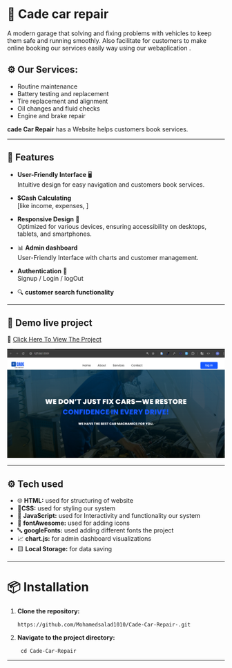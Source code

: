 # 🚙 **Cade car repair**
 A modern garage that solving and fixing problems with vehicles to keep them safe and running smoothly. 
Also facilitate for customers to make online  booking our services easily way using our webaplication .

## ⚙️ Our Services:

- Routine maintenance
- Battery testing and replacement
- Tire replacement and alignment
- Oil changes and fluid checks
- Engine and brake repair

**cade Car Repair** has a Website helps customers book services.

---


## 🌟 Features

- **User-Friendly Interface**  🖥️  
Intuitive design for easy navigation and customers book services.
- 💲**Cash Calculating**   
[like income, expenses, ] 
-  **Responsive Design** 📱   
   Optimized for various devices, ensuring accessibility on desktops, tablets, and smartphones.
- 📊 **Admin dashboard**   
 User-Friendly Interface with charts and customer  management.

- **Authentication** 🔐  
Signup / Login / logOut
- 🔍 **customer  search functionality**


---

## 🚀 Demo live project
🔗 [Click Here To View The Project](https://cade-car-repair.vercel.app/)

![screenshoot image  ](./images/Screenshot%202025-05-11%20042907.png)

---

## ⚙️ Tech used 
- 🌐 **HTML:**  used for structuring of website
- 🎨**CSS:** used  for styling our system
- 🧠 **JavaScript:** used for Interactivity and functionality our system
- 🧩 **fontAwesome:** used for adding icons 
- 🔤 **googleFonts:** used adding different fonts the project 
- 📈 **chart.js:** for admin dashboard visualizations
- 🟨 **Local Storage:** for data saving

---
# 📦 Installation

1. **Clone the repository:**
   ```
   https://github.com/Mohamedsalad1010/Cade-Car-Repair-.git  
2. **Navigate to the project directory:**
   ```
    cd Cade-Car-Repair

---